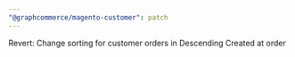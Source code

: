 ```yaml
---
"@graphcommerce/magento-customer": patch
---
```


Revert: Change sorting for customer orders in Descending Created at order
